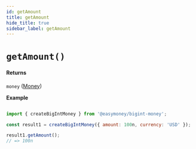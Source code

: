 ```yaml
---
id: getAmount
title: getAmount
hide_title: true
sidebar_label: getAmount
---
```



# `getAmount()`

#### Returns

`money` ([Money](Description.md#money))


**Example**

```js

import { createBigIntMoney } from '@easymoney/bigint-money';

const result1 = createBigIntMoney({ amount: 100n, currency: 'USD' });

result1.getAmount();
// => 100n

```